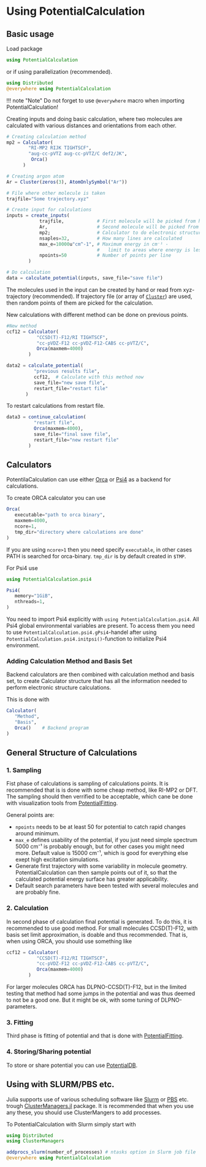 # Using PotentialCalculation

## Basic usage

Load package

```julia
using PotentialCalculation
```

or if using parallelization (recommended).

```julia
using Distributed
@everywhere using PotentialCalculation
```

!!! note "Note"
    Do not forget to use `@everywhere` macro when importing PotentialCalculation!


Creating inputs and doing basic calculation, where two molecules are calculated
with various distances and orientations from each other.

```julia
# Creating calculation method
mp2 = Calculator(
        "RI-MP2 RIJK TIGHTSCF",
        "aug-cc-pVTZ aug-cc-pVTZ/C def2/JK",
         Orca()
      )

# Creating argon atom
Ar = Cluster(zeros(3), AtomOnlySymbol("Ar"))

# File where other molecule is taken
trajfile="Some trajectory.xyz"

# Create input for calculations
inputs = create_inputs(
            trajfile,            # First molecule will be picked from here
            Ar,                  # Second molecule will be picked from here
            mp2;                 # Calculator to do electronic structure calculations
            nsaples=32,          # How many lines are calculated
            max_e=10000u"cm^-1", # Maximum energy in cm⁻¹ -
                                 #   limit to areas where energy is less than this
            npoints=50           # Number of points per line
        )  

# Do calculation
data = calculate_potential(inputs, save_file="save file")
```

The molecules used in the input can be created by hand or read from
xyz-trajectory (recommended). If trajectory file (or array of [`Cluster`](@ref))
are used, then random points of them are picked for the calculation.



New calculations with different method can be done on previous points.

```julia
#New method
ccf12 = Calculator(
           "CCSD(T)-F12/RI TIGHTSCF",
           "cc-pVDZ-F12 cc-pVDZ-F12-CABS cc-pVTZ/C",
           Orca(maxmem=4000)
        )

data2 = calculate_potential(
          "previous results file",
          ccf12,  # Calculate with this method now
          save_file="new save file",
          restart_file="restart file"
       )
```

To restart calculations from restart file.

```julia
data3 = continue_calculation(
          "restart file",
          Orca(maxmem=4000),
          save_file="final save file",
          restart_file="new restart file"
        )
```

## Calculators

PotentilaCalculation can use either [Orca](@ref)
or [Psi4](@ref) as a backend for calculations.

To create ORCA calculator you can use

```julia
Orca(
   executable="path to orca binary",
   maxmem=4000,
   ncore=1,
   tmp_dir="directory where calculations are done"
)
```

If you are using `ncore>1` then you need specify `executable`, in other cases
PATH is searched for orca-binary. `tmp_dir` is by default created in `$TMP`.

For Psi4 use

```julia
using PotentialCalculation.psi4

Psi4(
   memory="1GiB",
   nthreads=1,
)
```
You need to import Psi4 explicitly with `using PotentialCalculation.psi4`. All
Psi4 global environmental variables are present. To access them you need to use
`PotentialCalculation.psi4.gPsi4`-handel after using
`PotentialCalculation.psi4.initpsi()`-function to initialize Psi4 environment.

### Adding Calculation Method and Basis Set

Backend calculators are then combined with calculation method and basis set,
to create Calculator structure that has all the information needed to perform
electronic structure calculations.

This is done with
```julia
Calculator(
   "Method",
   "Basis",
   Orca()    # Backend program
)
```

## General Structure of Calculations

### 1. Sampling

Fist phase of calculations is sampling of calculations points. It is recommended
that is is done with some cheap method, like RI-MP2 or DFT. The sampling should
then verrified to be acceptable, which cane be done with visualization tools from
[PotentialFitting](https://github.com/MatrixLabTools/PotentialFitting.jl).

General points are:
- `npoints` needs to be at least 50 for potential to catch rapid changes around
  minimum.
- `max_e` defines usability of the potential, if you just need simple spectrum
  5000 cm⁻¹ is probably enough, but for other cases you might need more.
  Default value is 15000 cm⁻¹, which is good for everything else exept high
  excitation simulations.
- Generate first trajectory with some variability in molecule geometry.
  PotentialCalculation can then sample points out of it, so that the calculated
  potential energy surface has greater applicability.
- Default search parameters have been tested with several molecules and are
  probably fine.

### 2. Calculation

In second phase of calculation final potential is generated. To do this, it is
recommended to use good method. For small molecules CCSD(T)-F12, with
basis set limit approximation, is doable and thus recommended. That is,
when using ORCA, you should use something like

```julia
ccf12 = Calculator(
           "CCSD(T)-F12/RI TIGHTSCF",
           "cc-pVDZ-F12 cc-pVDZ-F12-CABS cc-pVTZ/C",
           Orca(maxmem=4000)
        )
```

For larger molecules ORCA has DLPNO-CCSD(T)-F12, but in the limited testing that
method had some jumps in the potential and was thus deemed to not be a good one.
But it might be ok, with some tuning of DLPNO-parameters.

### 3. Fitting

Third phase is fitting of potential and that is done with
[PotentialFitting](https://github.com/MatrixLabTools/PotentialFitting.jl).

### 4. Storing/Sharing potential

To store or share potential you can use [PotentialDB](https://github.com/MatrixLabTools/PotentialDB.jl).


## Using with SLURM/PBS etc.

Julia supports use of various scheduling software like [Slurm](https://www.schedmd.com/)
or [PBS](https://www.pbspro.org/) etc. trough
[ClusterManagers.jl](https://github.com/JuliaParallel/ClusterManagers.jl)
package. It is recommended that when you use any these, you should use
ClusterMangers to add processes.

To PotentialCalculation with Slurm simply start with

```julia
using Distributed
using ClusterManagers

addprocs_slurm(number_of_processes) # ntasks option in Slurm job file
@everywhere using PotentialCalculation
```
